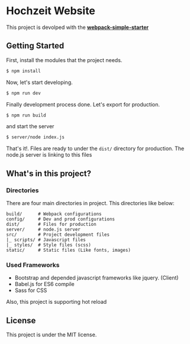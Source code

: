 # Hochzeit Website
This project is devolped with the [**webpack-simple-starter**](https://github.com/SinanMtl/webpack-simple-starter)

## Getting Started
First, install the modules that the project needs.
```bash
$ npm install
```

Now, let's start developing.
```bash
$ npm run dev
```

Finally development process done. Let's export for production.
```bash
$ npm run build
```
and start the server
```bash
$ server/node index.js
```

That's it!. Files are ready to under the `dist/` directory for production.
The node.js server is linking to this files

## What's in this project?

### Directories
There are four main directories in project. This directories like below:
```
build/		# Webpack configurations
config/		# Dev and prod configurations
dist/       # Files for production
server/     # node.js server
src/ 		# Project development files
|_ scripts/	# Javascript files
|_ styles/	# Style files (scss)
static/		# Static files (Like fonts, images)
```

### Used Frameworks
- Bootstrap and depended javascript frameworks like jquery. (Client)
- Babel.js for ES6 compile
- Sass for CSS

Also, this project is supporting hot reload

## License
This project is under the MIT license.
